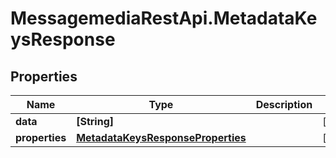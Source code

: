 # MessagemediaRestApi.MetadataKeysResponse

## Properties
Name | Type | Description | Notes
------------ | ------------- | ------------- | -------------
**data** | **[String]** |  | [optional] 
**properties** | [**MetadataKeysResponseProperties**](MetadataKeysResponseProperties.md) |  | [optional] 


